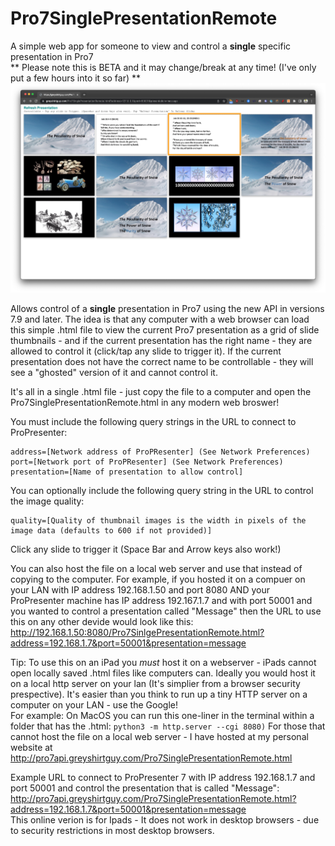# Pro7SinglePresentationRemote
A simple web app for someone to view and control a **single** specific presentation in Pro7  
** Please note this is BETA and it may change/break at any time! (I've only put a few hours into it so far) **
![Screenshot](Screenshot.png)

Allows control of a **single** presentation in Pro7 using the new API in versions 7.9 and later.
The idea is that any computer with a web browser can load this simple .html file to view the current Pro7 presentation as a grid of slide thumbnails - and if the current presentation has the right name - they are allowed to control it (click/tap any slide to trigger it).
If the current presentation does not have the correct name to be controllable - they will see a "ghosted" version of it and cannot control it.

It's all in a single .html file - just copy the file to a computer and open the Pro7SinglePresentationRemote.html in any modern web broswer!

You must include the following query strings in the URL to connect to ProPresenter:
```
address=[Network address of ProPResenter] (See Network Preferences)
port=[Network port of ProPResenter] (See Network Preferences)
presentation=[Name of presentation to allow control]
```

You can optionally include the following query string in the URL to control the image quality:
```
quality=[Quality of thumbnail images is the width in pixels of the image data (defaults to 600 if not provided)]
```

Click any slide to trigger it (Space Bar and Arrow keys also work!)


You can also host the file on a local web server and use that instead of copying to the computer.
For example, if you hosted it on a compuer on your LAN with IP address 192.168.1.50 and port 8080 AND your ProPresenter machine has IP address 192.167.1.7 and with port 50001 and you wanted to control a presentation called "Message" then the URL to use this on any other devide would look like this:  
http://192.168.1.50:8080/Pro7SinlgePresentationRemote.html?address=192.168.1.7&port=50001&presentation=message  

Tip: To use this on an iPad you *must* host it on a webserver - iPads cannot open locally saved .html files like computers can.
Ideally you would host it on a local http server on your lan (It's simplier from a browser security prespective).
It's easier than you think to run up a tiny HTTP server on a computer on your LAN - use the Google!  
For example: On MacOS you can run this one-liner in the terminal within a folder that has the .html: `python3 -m http.server --cgi 8080)`
For those that cannot host the file on a local web server - I have hosted at my personal website at http://pro7api.greyshirtguy.com/Pro7SinglePresentationRemote.html  

Example URL to connect to ProPresenter 7 with IP address 192.168.1.7 and port 50001 and control the presentation that is called "Message":  
http://pro7api.greyshirtguy.com/Pro7SinglePresentationRemote.html?address=192.168.1.7&port=50001&presentation=message  
This online verion is for Ipads - It does not work in desktop browsers - due to security restrictions in most desktop browsers.
